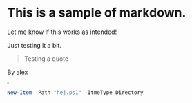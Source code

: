 # This is a sample of markdown.

Let me know if this works as intended!

Just testing it a bit.

> Testing a quote

By alex

<img src="https://www.zwable.com/wp-content/uploads/2021/03/alex.png" style="zoom:25%;" />



```powershell
New-Item -Path "hej.ps1" -ItmeType Directory
```

